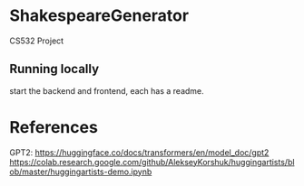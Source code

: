 # ShakespeareGenerator
CS532 Project

## Running locally
start the backend and frontend, each has a readme.
# References
GPT2: https://huggingface.co/docs/transformers/en/model_doc/gpt2
https://colab.research.google.com/github/AlekseyKorshuk/huggingartists/blob/master/huggingartists-demo.ipynb
